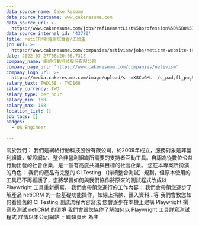 ```yaml
---
data_source_name: Cake Resume
data_source_hostname: www.cakeresume.com
data_source_url: >-
  https://www.cakeresume.com/jobs?refinementList%5Bprofession%5D%5B0%5D=engineering_qa-engineer&refinementList%5Bsalary_type%5D=per_month&refinementList%5Bsalary_currency%5D=TWD&range%5Bsalary_range%5D%5Bmax%5D=600000
data_source_internal_id: '43780'
title: netiCRM網站測試實習/工讀生
job_url: >-
  https://www.cakeresume.com/companies/netivism/jobs/neticrm-website-testing-internship-working-student
date: 2022-07-27T08:20:06.731Z
company_name: 網絡行動科技股份有限公司
company_page_url: 'https://www.cakeresume.com/companies/netivism'
company_logo_url: >-
  https://media.cakeresume.com/image/upload/s--mX8CpGML--/c_pad,fl_png8,h_200,w_200/v1558582424/df8ol1pwtveyyz6mkdbr.png
salary_text: TWD168 - TWD168
salary_currency: TWD
salary_type: per_hour
salary_min: 168
salary_max: 168
location_list: []
job_tags: []
badges:
  - QA Engineer

---
```


關於我們： 我們是網絡行動科技股份有限公司，於2009年成立，服務對象是非營利組織，架設網站、整合非營利組織所需要的支持者互動工具。自詡為從數位公益行動出發的社會企業，是一個有高度共識與目標的社會企業。 您在本專案所扮演的角色： 我們的產品有完整的 CI Testing （持續整合測試）規劃，但原本使用的工具已不再維護了，您將學習如何與我們協作將原來的測試程式改成以 Playwright 工具重新撰寫。 我們會帶領您進行的工作內容： 我們會帶領您逐步了解產品 netiCRM 的一些基礎功能操作，如線上捐款、匯入資料...等 我們會教您如何看懂舊的 CI Testing 測試流程內容寫法 您會逐步在本機上建構 Playwright 撰寫及測試 netiCRM 的環境 我們會跟您協作了解如何以 Playwright 工具詳寫測試程式 詳情以本公司網站上 職缺頁面 為主